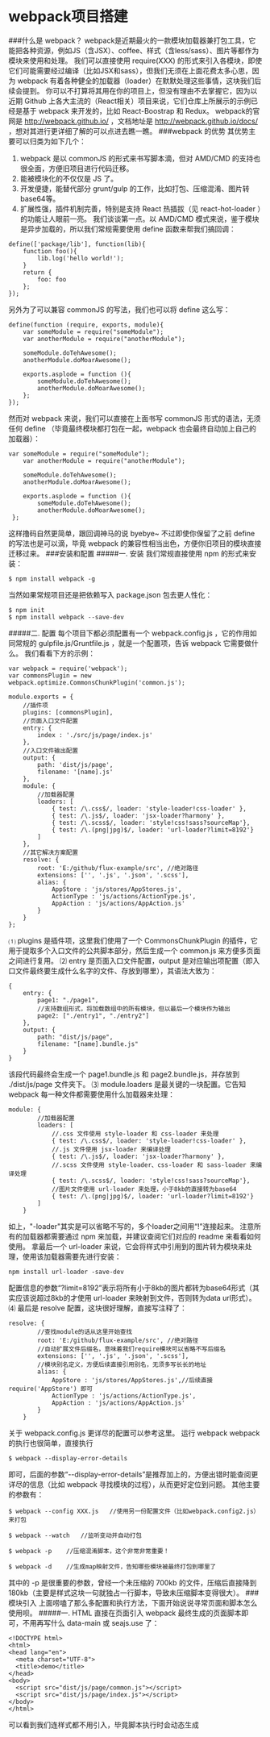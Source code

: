 # webpack项目搭建
###什么是 webpack？
webpack是近期最火的一款模块加载器兼打包工具，它能把各种资源，例如JS（含JSX）、coffee、样式（含less/sass）、图片等都作为模块来使用和处理。
我们可以直接使用 require(XXX) 的形式来引入各模块，即使它们可能需要经过编译（比如JSX和sass），但我们无须在上面花费太多心思，因为 webpack 有着各种健全的加载器（loader）在默默处理这些事情，这块我们后续会提到。
你可以不打算将其用在你的项目上，但没有理由不去掌握它，因为以近期 Github 上各大主流的（React相关）项目来说，它们仓库上所展示的示例已经是基于 webpack 来开发的，比如 React-Boostrap 和 Redux。
webpack的官网是 http://webpack.github.io/ ，文档地址是 http://webpack.github.io/docs/ ，想对其进行更详细了解的可以点进去瞧一瞧。
###webpack 的优势
其优势主要可以归类为如下几个：
1. webpack 是以 commonJS 的形式来书写脚本滴，但对 AMD/CMD 的支持也很全面，方便旧项目进行代码迁移。
2. 能被模块化的不仅仅是 JS 了。
3. 开发便捷，能替代部分 grunt/gulp 的工作，比如打包、压缩混淆、图片转base64等。
4. 扩展性强，插件机制完善，特别是支持 React 热插拔（见 react-hot-loader ）的功能让人眼前一亮。
我们谈谈第一点。以 AMD/CMD 模式来说，鉴于模块是异步加载的，所以我们常规需要使用 define 函数来帮我们搞回调：
```
define(['package/lib'], function(lib){
    function foo(){
        lib.log('hello world!');
    }
    return {
        foo: foo
    };
});
```
另外为了可以兼容 commonJS 的写法，我们也可以将 define 这么写：
```
define(function (require, exports, module){
    var someModule = require("someModule");
    var anotherModule = require("anotherModule");    

    someModule.doTehAwesome();
    anotherModule.doMoarAwesome();

    exports.asplode = function (){
        someModule.doTehAwesome();
        anotherModule.doMoarAwesome();
    };
});
```
然而对 webpack 来说，我们可以直接在上面书写 commonJS 形式的语法，无须任何 define （毕竟最终模块都打包在一起，webpack 也会最终自动加上自己的加载器）：

```
var someModule = require("someModule");
    var anotherModule = require("anotherModule");    

    someModule.doTehAwesome();
    anotherModule.doMoarAwesome();

    exports.asplode = function (){
        someModule.doTehAwesome();
        anotherModule.doMoarAwesome();
 };
 ```
这样撸码自然更简单，跟回调神马的说 byebye~
不过即使你保留了之前 define 的写法也是可以滴，毕竟 webpack 的兼容性相当出色，方便你旧项目的模块直接迁移过来。
###安装和配置
#####一. 安装
我们常规直接使用 npm 的形式来安装：
```
$ npm install webpack -g
```
当然如果常规项目还是把依赖写入 package.json 包去更人性化：
```
$ npm init
$ npm install webpack --save-dev
```
#####二. 配置
每个项目下都必须配置有一个 webpack.config.js ，它的作用如同常规的 gulpfile.js/Gruntfile.js ，就是一个配置项，告诉 webpack 它需要做什么。
我们看看下方的示例：
```
var webpack = require('webpack');
var commonsPlugin = new webpack.optimize.CommonsChunkPlugin('common.js');

module.exports = {
    //插件项
    plugins: [commonsPlugin],
    //页面入口文件配置
    entry: {
        index : './src/js/page/index.js'
    },
    //入口文件输出配置
    output: {
        path: 'dist/js/page',
        filename: '[name].js'
    },
    module: {
        //加载器配置
        loaders: [
            { test: /\.css$/, loader: 'style-loader!css-loader' },
            { test: /\.js$/, loader: 'jsx-loader?harmony' },
            { test: /\.scss$/, loader: 'style!css!sass?sourceMap'},
            { test: /\.(png|jpg)$/, loader: 'url-loader?limit=8192'}
        ]
    },
    //其它解决方案配置
    resolve: {
        root: 'E:/github/flux-example/src', //绝对路径
        extensions: ['', '.js', '.json', '.scss'],
        alias: {
            AppStore : 'js/stores/AppStores.js',
            ActionType : 'js/actions/ActionType.js',
            AppAction : 'js/actions/AppAction.js'
        }
    }
};
```
⑴ plugins 是插件项，这里我们使用了一个 CommonsChunkPlugin 的插件，它用于提取多个入口文件的公共脚本部分，然后生成一个 common.js 来方便多页面之间进行复用。
⑵ entry 是页面入口文件配置，output 是对应输出项配置（即入口文件最终要生成什么名字的文件、存放到哪里），其语法大致为：
```
{
    entry: {
        page1: "./page1",
        //支持数组形式，将加载数组中的所有模块，但以最后一个模块作为输出
        page2: ["./entry1", "./entry2"]
    },
    output: {
        path: "dist/js/page",
        filename: "[name].bundle.js"
    }
}
```
该段代码最终会生成一个 page1.bundle.js 和 page2.bundle.js，并存放到 ./dist/js/page 文件夹下。
⑶ module.loaders 是最关键的一块配置。它告知 webpack 每一种文件都需要使用什么加载器来处理：
```
module: {
        //加载器配置
        loaders: [
            //.css 文件使用 style-loader 和 css-loader 来处理
            { test: /\.css$/, loader: 'style-loader!css-loader' },
            //.js 文件使用 jsx-loader 来编译处理
            { test: /\.js$/, loader: 'jsx-loader?harmony' },
            //.scss 文件使用 style-loader、css-loader 和 sass-loader 来编译处理
            { test: /\.scss$/, loader: 'style!css!sass?sourceMap'},
            //图片文件使用 url-loader 来处理，小于8kb的直接转为base64
            { test: /\.(png|jpg)$/, loader: 'url-loader?limit=8192'}
        ]
    }
```
如上，"-loader"其实是可以省略不写的，多个loader之间用“!”连接起来。
注意所有的加载器都需要通过 npm 来加载，并建议查阅它们对应的 readme 来看看如何使用。
拿最后一个 url-loader 来说，它会将样式中引用到的图片转为模块来处理，使用该加载器需要先进行安装：
```
npm install url-loader -save-dev
```
配置信息的参数“?limit=8192”表示将所有小于8kb的图片都转为base64形式（其实应该说超过8kb的才使用 url-loader 来映射到文件，否则转为data url形式）。
⑷ 最后是 resolve 配置，这块很好理解，直接写注释了：
```
resolve: {
        //查找module的话从这里开始查找
        root: 'E:/github/flux-example/src', //绝对路径
        //自动扩展文件后缀名，意味着我们require模块可以省略不写后缀名
        extensions: ['', '.js', '.json', '.scss'],
        //模块别名定义，方便后续直接引用别名，无须多写长长的地址
        alias: {
            AppStore : 'js/stores/AppStores.js',//后续直接 require('AppStore') 即可
            ActionType : 'js/actions/ActionType.js',
            AppAction : 'js/actions/AppAction.js'
        }
    }
```
关于 webpack.config.js 更详尽的配置可以参考这里。
运行 webpack
webpack 的执行也很简单，直接执行
```
$ webpack --display-error-details
```
即可，后面的参数“--display-error-details”是推荐加上的，方便出错时能查阅更详尽的信息（比如 webpack 寻找模块的过程），从而更好定位到问题。
其他主要的参数有：
```
$ webpack --config XXX.js   //使用另一份配置文件（比如webpack.config2.js）来打包

$ webpack --watch   //监听变动并自动打包

$ webpack -p    //压缩混淆脚本，这个非常非常重要！

$ webpack -d    //生成map映射文件，告知哪些模块被最终打包到哪里了
```
其中的 -p 是很重要的参数，曾经一个未压缩的 700kb 的文件，压缩后直接降到 180kb（主要是样式这块一句就独占一行脚本，导致未压缩脚本变得很大）。
###模块引入
上面唠嗑了那么多配置和执行方法，下面开始说说寻常页面和脚本怎么使用呗。
#####一. HTML
直接在页面引入 webpack 最终生成的页面脚本即可，不用再写什么 data-main 或 seajs.use 了：
```
<!DOCTYPE html>
<html>
<head lang="en">
  <meta charset="UTF-8">
  <title>demo</title>
</head>
<body>
  <script src="dist/js/page/common.js"></script>
  <script src="dist/js/page/index.js"></script>
</body>
</html>
```
可以看到我们连样式都不用引入，毕竟脚本执行时会动态生成<style>并标签打到head里。

#####二. JS
各脚本模块可以直接使用 commonJS 来书写，并可以直接引入未经编译的模块，比如 JSX、sass、coffee等（只要你在 webpack.config.js 里配置好了对应的加载器）。
我们再看看编译前的页面入口文件（index.js）：

```
require('../../css/reset.scss'); //加载初始化样式
require('../../css/allComponent.scss'); //加载组件样式
var React = require('react');
var AppWrap = require('../component/AppWrap'); //加载组件
var createRedux = require('redux').createRedux;
var Provider = require('redux/react').Provider;
var stores = require('AppStore');

var redux = createRedux(stores);

var App = React.createClass({
    render: function() {
        return (
            <Provider redux={redux}>
                {function() { return <AppWrap />; }}
            </Provider>
        );
    }
});

React.render(
    <App />, document.body
);
```
一切就是这么简单么么哒~ 后续各种有的没的，webpack 都会帮你进行处理。
###其他
至此我们已经基本上手了 webpack 的使用，下面是补充一些有用的技巧。
#####一. shimming
在 AMD/CMD 中，我们需要对不符合规范的模块（比如一些直接返回全局变量的插件）进行 shim 处理，这时候我们需要使用 exports-loader 来帮忙：
```
{ test: require.resolve("./src/js/tool/swipe.js"),  loader: "exports?swipe"}
```
之后在脚本中需要引用该模块的时候，这么简单地来使用就可以了：
```
require('./tool/swipe.js');
swipe();
```
#####二. 自定义公共模块提取
在文章开始我们使用了 CommonsChunkPlugin 插件来提取多个页面之间的公共模块，并将该模块打包为 common.js 。
但有时候我们希望能更加个性化一些，我们可以这样配置：
```
var CommonsChunkPlugin = require("webpack/lib/optimize/CommonsChunkPlugin");
module.exports = {
    entry: {
        p1: "./page1",
        p2: "./page2",
        p3: "./page3",
        ap1: "./admin/page1",
        ap2: "./admin/page2"
    },
    output: {
        filename: "[name].js"
    },
    plugins: [
        new CommonsChunkPlugin("admin-commons.js", ["ap1", "ap2"]),
        new CommonsChunkPlugin("commons.js", ["p1", "p2", "admin-commons.js"])
    ]
};
// <script>s required:
// page1.html: commons.js, p1.js
// page2.html: commons.js, p2.js
// page3.html: p3.js
// admin-page1.html: commons.js, admin-commons.js, ap1.js
// admin-page2.html: commons.js, admin-commons.js, ap2.js
```
#####三. 独立打包样式文件
有时候可能希望项目的样式能不要被打包到脚本中，而是独立出来作为.css，然后在页面中以<link>标签引入。这时候我们需要 extract-text-webpack-plugin 来帮忙：
```
var webpack = require('webpack');
    var commonsPlugin = new webpack.optimize.CommonsChunkPlugin('common.js');
    var ExtractTextPlugin = require("extract-text-webpack-plugin");

    module.exports = {
        plugins: [commonsPlugin, new ExtractTextPlugin("[name].css")],
        entry: {
        //...省略其它配置
        }
    }
```
最终 webpack 执行后会乖乖地把样式文件提取出来：

#####四. 使用CDN/远程文件
有时候我们希望某些模块走CDN并以<script>的形式挂载到页面上来加载，但又希望能在 webpack 的模块中使用上。
这时候我们可以在配置文件里使用 externals 属性来帮忙：
```
{
    externals: {
        // require("jquery") 是引用自外部模块的
        // 对应全局变量 jQuery
        "jquery": "jQuery"
    }
}
```
需要留意的是，得确保 CDN 文件必须在 webpack 打包文件引入之前先引入。
我们倒也可以使用 script.js 在脚本中来加载我们的模块：
```
var $script = require("scriptjs");
$script("//ajax.googleapis.com/ajax/libs/jquery/2.0.0/jquery.min.js", function() {
  $('body').html('It works!')
});
```
#####五. 与 grunt/gulp 配合
以 gulp 为示例，我们可以这样混搭：
```
gulp.task("webpack", function(callback) {
    // run webpack
    webpack({
        // configuration
    }, function(err, stats) {
        if(err) throw new gutil.PluginError("webpack", err);
        gutil.log("[webpack]", stats.toString({
            // output options
        }));
        callback();
    });
});
```
当然我们只需要把配置写到 webpack({ ... }) 中去即可，无须再写 webpack.config.js 了。
更多参照信息请参阅：grunt配置 / gulp配置 。
#####六. React 相关
⑴ 推荐使用 npm install react 的形式来安装并引用 React 模块，而不是直接使用编译后的 react.js，这样最终编译出来的 React 部分的脚本会减少 10-20 kb左右的大小。
⑵ react-hot-loader 是一款非常好用的 React 热插拔的加载插件，通过它可以实现修改-运行同步的效果，配合 webpack-dev-server 使用更佳！
